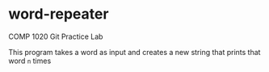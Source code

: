 # word-repeater
COMP 1020 Git Practice Lab

This program takes a word as input and creates a new string that prints that word `n` times
